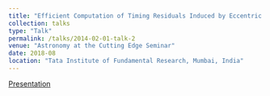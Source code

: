 ```yaml
---
title: "Efficient Computation of Timing Residuals Induced by Eccentric Black Hole Binaries"
collection: talks
type: "Talk"
permalink: /talks/2014-02-01-talk-2
venue: "Astronomy at the Cutting Edge Seminar"
date: 2018-08
location: "Tata Institute of Fundamental Research, Mumbai, India"
---
```


[Presentation](http://dx.doi.org/10.13140/RG.2.2.31181.67045)

